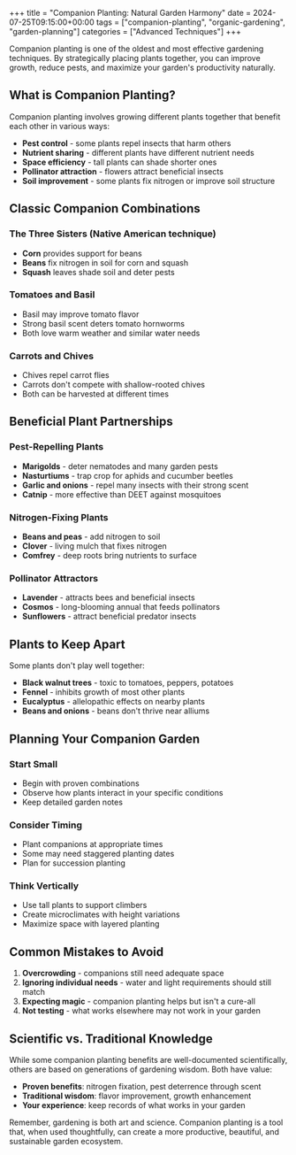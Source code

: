+++
title = "Companion Planting: Natural Garden Harmony"
date = 2024-07-25T09:15:00+00:00
tags = ["companion-planting", "organic-gardening", "garden-planning"]
categories = ["Advanced Techniques"]
+++

Companion planting is one of the oldest and most effective gardening techniques. By strategically placing plants together, you can improve growth, reduce pests, and maximize your garden's productivity naturally.

## What is Companion Planting?

Companion planting involves growing different plants together that benefit each other in various ways:

- **Pest control** - some plants repel insects that harm others
- **Nutrient sharing** - different plants have different nutrient needs
- **Space efficiency** - tall plants can shade shorter ones
- **Pollinator attraction** - flowers attract beneficial insects
- **Soil improvement** - some plants fix nitrogen or improve soil structure

## Classic Companion Combinations

### The Three Sisters (Native American technique)
- **Corn** provides support for beans
- **Beans** fix nitrogen in soil for corn and squash
- **Squash** leaves shade soil and deter pests

### Tomatoes and Basil
- Basil may improve tomato flavor
- Strong basil scent deters tomato hornworms
- Both love warm weather and similar water needs

### Carrots and Chives
- Chives repel carrot flies
- Carrots don't compete with shallow-rooted chives
- Both can be harvested at different times

## Beneficial Plant Partnerships

### Pest-Repelling Plants
- **Marigolds** - deter nematodes and many garden pests
- **Nasturtiums** - trap crop for aphids and cucumber beetles
- **Garlic and onions** - repel many insects with their strong scent
- **Catnip** - more effective than DEET against mosquitoes

### Nitrogen-Fixing Plants
- **Beans and peas** - add nitrogen to soil
- **Clover** - living mulch that fixes nitrogen
- **Comfrey** - deep roots bring nutrients to surface

### Pollinator Attractors
- **Lavender** - attracts bees and beneficial insects
- **Cosmos** - long-blooming annual that feeds pollinators
- **Sunflowers** - attract beneficial predator insects

## Plants to Keep Apart

Some plants don't play well together:

- **Black walnut trees** - toxic to tomatoes, peppers, potatoes
- **Fennel** - inhibits growth of most other plants
- **Eucalyptus** - allelopathic effects on nearby plants
- **Beans and onions** - beans don't thrive near alliums

## Planning Your Companion Garden

### Start Small
- Begin with proven combinations
- Observe how plants interact in your specific conditions
- Keep detailed garden notes

### Consider Timing
- Plant companions at appropriate times
- Some may need staggered planting dates
- Plan for succession planting

### Think Vertically
- Use tall plants to support climbers
- Create microclimates with height variations
- Maximize space with layered planting

## Common Mistakes to Avoid

1. **Overcrowding** - companions still need adequate space
2. **Ignoring individual needs** - water and light requirements should still match
3. **Expecting magic** - companion planting helps but isn't a cure-all
4. **Not testing** - what works elsewhere may not work in your garden

## Scientific vs. Traditional Knowledge

While some companion planting benefits are well-documented scientifically, others are based on generations of gardening wisdom. Both have value:

- **Proven benefits**: nitrogen fixation, pest deterrence through scent
- **Traditional wisdom**: flavor improvement, growth enhancement
- **Your experience**: keep records of what works in your garden

Remember, gardening is both art and science. Companion planting is a tool that, when used thoughtfully, can create a more productive, beautiful, and sustainable garden ecosystem.
